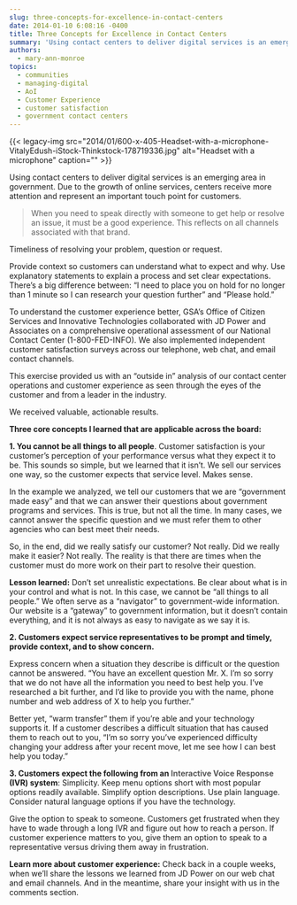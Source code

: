 ```yaml
---
slug: three-concepts-for-excellence-in-contact-centers
date: 2014-01-10 6:08:16 -0400
title: Three Concepts for Excellence in Contact Centers
summary: 'Using contact centers to deliver digital services is an emerging area in government. Due to the growth of online services, centers receive more attention and represent an important touch point for customers. When you need to speak directly with someone to get help or resolve an issue, it must be a good experience. This reflects on'
authors:
  - mary-ann-monroe
topics:
  - communities
  - managing-digital
  - AoI
  - Customer Experience
  - customer satisfaction
  - government contact centers
---
```


{{< legacy-img src="2014/01/600-x-405-Headset-with-a-microphone-VitalyEdush-iStock-Thinkstock-178719336.jpg" alt="Headset with a microphone" caption="" >}} 

Using contact centers to deliver digital services is an emerging area in government. Due to the growth of online services, centers receive more attention and represent an important touch point for customers.

> When you need to speak directly with someone to get help or resolve an issue, it must be a good experience. This reflects on all channels associated with that brand.

Timeliness of resolving your problem, question or request.

Provide context so customers can understand what to expect and why. Use explanatory statements to explain a process and set clear expectations. There’s a big difference between: “I need to place you on hold for no longer than 1 minute so I can research your question further” and “Please hold.”

To understand the customer experience better, GSA’s Office of Citizen Services and Innovative Technologies collaborated with JD Power and Associates on a comprehensive operational assessment of our National Contact Center (1-800-FED-INFO).  We also implemented independent customer satisfaction surveys across our telephone, web chat, and email contact channels.

This exercise provided us with an “outside in” analysis of our contact center operations and customer experience as seen through the eyes of the customer and from a leader in the industry.

We received valuable, actionable results.

**Three core concepts I learned that are applicable across the board:**

**1. You cannot be all things to all people**. Customer satisfaction is your customer’s perception of your performance versus what they expect it to be.  This sounds so simple, but we learned that it isn’t. We sell our services one way, so the customer expects that service level. Makes sense.

In the example we analyzed, we tell our customers that we are “government made easy” and that we can answer their questions about government programs and services.  This is true, but not all the time.  In many cases, we cannot answer the specific question and we must refer them to other agencies who can best meet their needs.

So, in the end, did we really satisfy our customer? Not really. Did we really make it easier? Not really. The reality is that there are times when the customer must do more work on their part to resolve their question.

**Lesson learned:** Don’t set unrealistic expectations. Be clear about what is in your control and what is not. In this case, we cannot be “all things to all people.” We often serve as a “navigator” to government-wide information. Our website is a “gateway” to government information, but it doesn’t contain everything, and it is not always as easy to navigate as we say it is.

**2. Customers expect service representatives to be prompt and timely,  provide context, and to show concern.**

Express concern when a situation they describe is difficult or the question cannot be answered. “You have an excellent question Mr. X. I’m so sorry that we do not have all the information you need to best help you. I’ve researched a bit further, and I’d like to provide you with the name, phone number and web address of X to help you further.”

Better yet, “warm transfer” them if you’re able and your technology supports it. If a customer describes a difficult situation that has caused them to reach out to you, “I’m so sorry you’ve experienced difficulty changing your address after your recent move, let me see how I can best help you today.”

**3. Customers expect the following from an <span style="color: #555555">Interactive Voice Response</span> (IVR) system**: Simplicity. Keep menu options short with most popular options readily available. Simplify option descriptions. Use plain language. Consider natural language options if you have the technology.

Give the option to speak to someone. Customers get frustrated when they have to wade through a long IVR and figure out how to reach a person. If customer experience matters to you, give them an option to speak to a representative versus driving them away in frustration.

**Learn more about customer experience:** Check back in a couple weeks, when we’ll share the lessons we learned from JD Power on our web chat and email channels. And in the meantime, share your insight with us in the comments section.